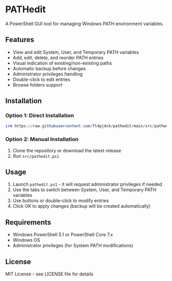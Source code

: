 # PATHedit

A PowerShell GUI tool for managing Windows PATH environment variables.

## Features

- View and edit System, User, and Temporary PATH variables
- Add, edit, delete, and reorder PATH entries
- Visual indication of existing/non-existing paths
- Automatic backup before changes
- Administrator privileges handling
- Double-click to edit entries
- Browse folders support

## Installation

### Option 1: Direct Installation
```powershell
irm https://raw.githubusercontent.com/fl4pj4ck/pathedit/main/src/pathedit.ps1 | iex
```

### Option 2: Manual Installation
1. Clone the repository or download the latest release
2. Run `src/pathedit.ps1`

## Usage

1. Launch `pathedit.ps1` - it will request administrator privileges if needed
2. Use the tabs to switch between System, User, and Temporary PATH variables
3. Use buttons or double-click to modify entries
4. Click OK to apply changes (backup will be created automatically)

## Requirements

- Windows PowerShell 5.1 or PowerShell Core 7.x
- Windows OS
- Administrator privileges (for System PATH modifications)

## License

MIT License - see LICENSE file for details